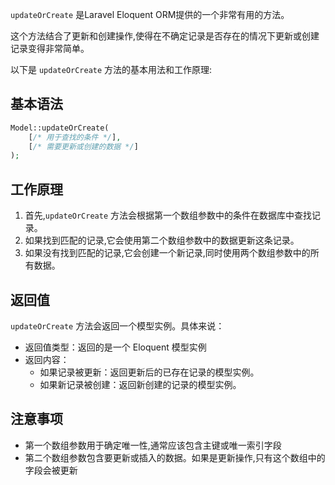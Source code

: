 
`updateOrCreate` 是Laravel Eloquent ORM提供的一个非常有用的方法。

这个方法结合了更新和创建操作,使得在不确定记录是否存在的情况下更新或创建记录变得非常简单。

以下是 `updateOrCreate` 方法的基本用法和工作原理:

## 基本语法
```php
Model::updateOrCreate(
    [/* 用于查找的条件 */],
    [/* 需要更新或创建的数据 */]
);
```
## 工作原理

1. 首先,`updateOrCreate` 方法会根据第一个数组参数中的条件在数据库中查找记录。
2. 如果找到匹配的记录,它会使用第二个数组参数中的数据更新这条记录。
3. 如果没有找到匹配的记录,它会创建一个新记录,同时使用两个数组参数中的所有数据。

## 返回值

`updateOrCreate` 方法会返回一个模型实例。具体来说： 

- 返回值类型：返回的是一个 Eloquent 模型实例
- 返回内容：
  - 如果记录被更新：返回更新后的已存在记录的模型实例。
  - 如果新记录被创建：返回新创建的记录的模型实例。

## 注意事项

- 第一个数组参数用于确定唯一性,通常应该包含主键或唯一索引字段
- 第二个数组参数包含要更新或插入的数据。如果是更新操作,只有这个数组中的字段会被更新